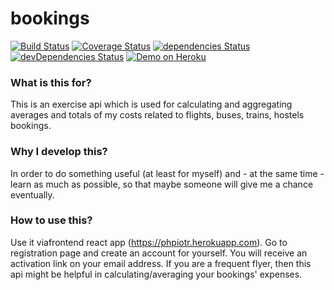 # bookings

[![Build Status](https://travis-ci.org/PHPiotr/bookings.svg?branch=master)](https://travis-ci.org/PHPiotr/bookings)
[![Coverage Status](https://coveralls.io/repos/github/PHPiotr/bookings/badge.svg?branch=master)](https://coveralls.io/github/PHPiotr/bookings?branch=master)
[![dependencies Status](https://david-dm.org/phpiotr/bookings/status.svg)](https://david-dm.org/phpiotr/bookings)
[![devDependencies Status](https://david-dm.org/phpiotr/bookings/dev-status.svg)](https://david-dm.org/phpiotr/bookings?type=dev)
[![Demo on Heroku](https://img.shields.io/badge/demo-heroku-brightgreen.svg?style=flat-rounded)](https://boo-kings.herokuapp.com/api/v1)

### What is this for?
This is an exercise api which is used for calculating and aggregating averages and totals of my costs related to flights, buses, trains, hostels bookings.

### Why I develop this?
In order to do something useful (at least for myself) and - at the same time - learn as much as possible,
so that maybe someone will give me a chance eventually.

### How to use this?
Use it viafrontend react app (https://phpiotr.herokuapp.com).
Go to registration page and create an account for yourself.
You will receive an activation link on your email address.
If you are a frequent flyer, then this api might be helpful
in calculating/averaging your bookings' expenses.
